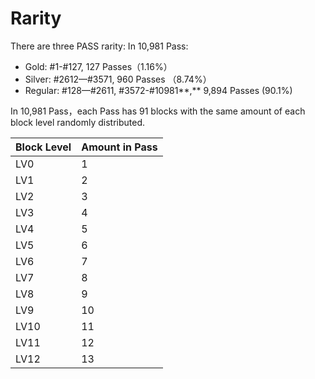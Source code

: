 # Rarity

&#x20; There are three PASS rarity:  In 10,981 Pass:

* Gold: #1-#127, 127 Passes（1.16%）
* Silver: #2612—#3571, 960 Passes （8.74%）
* Regular: #128—#2611, #3572-#10981**,** 9,894 Passes (90.1%)

In 10,981 Pass，each Pass has 91 blocks with the same amount of each block level randomly distributed.

| **Block Level** | **Amount in Pass** |
| --------------- | ------------------ |
| LV0             | 1                  |
| LV1             | 2                  |
| LV2             | 3                  |
| LV3             | 4                  |
| LV4             | 5                  |
| LV5             | 6                  |
| LV6             | 7                  |
| LV7             | 8                  |
| LV8             | 9                  |
| LV9             | 10                 |
| LV10            | 11                 |
| LV11            | 12                 |
| LV12            | 13                 |
